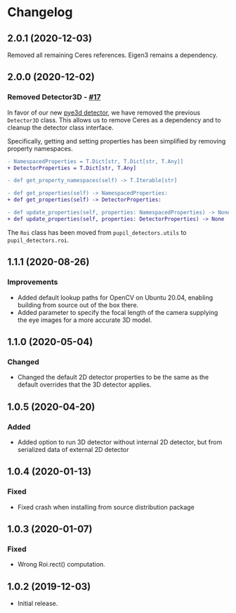 # Changelog

## 2.0.1 (2020-12-03)

Removed all remaining Ceres references. Eigen3 remains a dependency.

## 2.0.0 (2020-12-02)
### Removed Detector3D - [#17](https://github.com/pupil-labs/pupil-detectors/pull/17)
In favor of our new [pye3d detector](https://github.com/pupil-labs/pye3d-detector/), we
have removed the previous `Detector3D` class. This allows us to remove Ceres as a
dependency and to cleanup the detector class interface.

Specifically, getting and setting properties has been simplified by removing property
namespaces.
```diff
- NamespacedProperties = T.Dict[str, T.Dict[str, T.Any]]
+ DetectorProperties = T.Dict[str, T.Any]

- def get_property_namespaces(self) -> T.Iterable[str]

- def get_properties(self) -> NamespacedProperties:
+ def get_properties(self) -> DetectorProperties:

- def update_properties(self, properties: NamespacedProperties) -> None
+ def update_properties(self, properties: DetectorProperties) -> None
```

The `Roi` class has been moved from `pupil_detectors.utils` to `pupil_detectors.roi`.

## 1.1.1 (2020-08-26)
### Improvements
- Added default lookup paths for OpenCV on Ubuntu 20.04, enabling building from source out of the box there. 
- Added parameter to specify the focal length of the camera supplying the eye images for a more accurate 3D model.

## 1.1.0 (2020-05-04)
### Changed
- Changed the default 2D detector properties to be the same as the default overrides that the 3D detector applies.

## 1.0.5 (2020-04-20)
### Added
- Added option to run 3D detector without internal 2D detector, but from serialized data of external 2D detector

## 1.0.4 (2020-01-13)
### Fixed
- Fixed crash when installing from source distribution package

## 1.0.3 (2020-01-07)
### Fixed
- Wrong Roi.rect() computation.

## 1.0.2 (2019-12-03)
- Initial release.